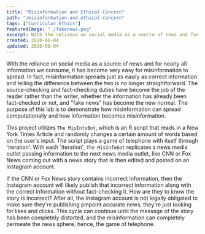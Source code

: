```yaml
---
title: "Misinformation and Ethical Concern"
path: "/misinformation-and-ethical-concern"
tags: ["Curricular Ethics"]
featuredImage: "./fakenews.png"
excerpt: With the reliance on social media as a source of news and for nearly all information we consume, it has become very easy for misinformation to spread.
created: 2020-08-04
updated: 2020-08-04
---
```

With the reliance on social media as a source of news and for nearly all information we consume, it has become very easy for misinformation to spread. In fact, misinformation spreads just as easily as correct information and telling the difference between the two is no longer straightforward. The source-checking and fact-checking duties have become the job of the reader rather than the writer, whether the information has already been fact-checked or not, and "fake news" has become the new normal. The purpose of this lab is to demonstrate how misinformation can spread computationally and how information becomes misinformation.

This project utilizes `The MisInfoBot`, which is an R script that reads in a New York Times Article and randomly changes a certain amount of words based on the user's input. The script plays a game of telephone with itself through 'iteration'. With each 'iteration', `The MisInfoBot` replicates a news media outlet passing information to the next news media outlet, like CNN or Fox News coming out with a news story that is then edited and posted on an Instagram account.

If the CNN or Fox News story contains incorrect information, then the Instagram account will likely publish that incorrect information along with the correct information without fact-checking it. How are they to know the story is incorrect? After all, the Instagram account is not legally obligated to make sure they're publishing pinpoint accurate news, they're just looking for likes and clicks. This cycle can continue until the message of the story has been completely distorted, and the misinformation can completely permeate the news sphere, hence, the game of telephone.
